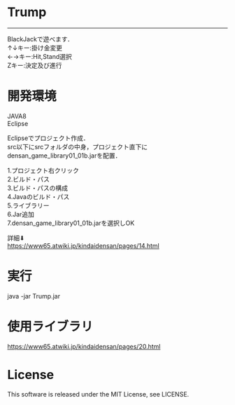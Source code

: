 # Trump
----
BlackJackで遊べます．  
↑↓キー:掛け金変更  
←→キー:Hit,Stand選択  
Zキー:決定及び進行  

# 開発環境
JAVA8  
Eclipse  

Eclipseでプロジェクト作成．  
src以下にsrcフォルダの中身，プロジェクト直下にdensan_game_library01_01b.jarを配置．  

1.プロジェクト右クリック  
2.ビルド・パス  
3.ビルド・パスの構成  
4.Javaのビルド・パス  
5.ライブラリー  
6.Jar追加  
7.densan_game_library01_01b.jarを選択しOK  

詳細⬇︎  
https://www65.atwiki.jp/kindaidensan/pages/14.html  

# 実行
java -jar Trump.jar  

# 使用ライブラリ
https://www65.atwiki.jp/kindaidensan/pages/20.html

# License
This software is released under the MIT License, see LICENSE.
